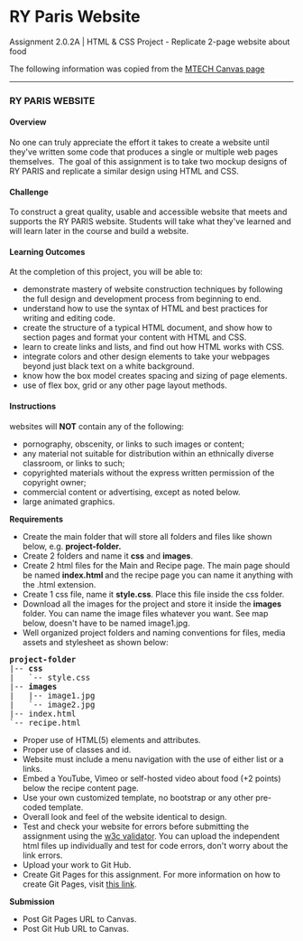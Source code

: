 # RY Paris Website
Assignment 2.0.2A | HTML &amp; CSS Project - Replicate 2-page website about food

The following information was copied from the <a href="https://mtec.instructure.com/courses/794447/assignments/10648623?module_item_id=17440304">MTECH Canvas page</a>
<hr/>

<h3><strong>RY PARIS WEBSITE</strong></h3>
<h4><strong>Overview</strong></h4>
<p>No one can truly appreciate the effort it takes to create a website until they've written some code that produces a single or multiple web pages themselves.&nbsp; The goal of this assignment is to take two mockup designs of RY PARIS and replicate a similar design using HTML and CSS.</p>

<h4><strong>Challenge</strong></h4>
<p>To construct a great quality, usable and accessible website that meets and supports the RY PARIS website. Students will take what they've learned and will learn later in the course and build a website.</p>

<h4><strong>Learning Outcomes</strong></h4>
<p>At the completion of this project, you will be able to:</p>
<ul>
<li>demonstrate mastery of website construction techniques by following the full design and development process from beginning to end.</li>
<li>understand how to use the syntax of HTML and best practices for writing and editing code.</li>
<li>create the structure of a typical HTML document, and show how to section pages and format your content with HTML and CSS.</li>
<li>learn to create links and lists, and find out how HTML works with CSS.</li>
<li>integrate colors and other design elements to take your webpages beyond just black text on a white background.</li>
<li>know how the box model creates spacing and sizing of page elements.</li>
<li>use of flex box, grid or any other page layout methods.</li>
</ul>

<h4><strong>Instructions</strong></h4>
<p>websites will <strong>NOT</strong> contain any of the following:</p>
<ul>
<li>pornography, obscenity, or links to such images or content;</li>
<li>any material not suitable for distribution within an ethnically diverse classroom, or links to such;</li>
<li>copyrighted materials without the express written permission of the copyright owner;</li>
<li>commercial content or advertising, except as noted below.</li>
<li>large animated graphics.</li>
</ul>

<p><strong>Requirements</strong></p>
<ul>
<li>Create the main folder that will store all folders and files like shown below, e.g.&nbsp;<strong>project-folder.</strong></li>
<li>Create 2 folders and name it <strong>css</strong> and <strong>images</strong>.</li>
<li>Create 2 html files for the Main and Recipe page. The main page should be named <strong>index.html&nbsp;</strong>and the recipe page you can name it anything with the .html extension.</li>
<li>Create 1 css file, name it <strong>style.css</strong>. Place this file inside the css folder.</li>
<li>Download all the images for the project and store it inside the <strong>images</strong> folder. You can name the image files whatever you want. See map below, doesn't have to be named image1.jpg.</li>
<li>Well organized project folders and naming conventions for files, media assets and stylesheet as shown below:</li>
</ul>
<pre><strong>project-folder</strong>
|-- <strong>css</strong><br>|   `-- style.css
|-- <strong>images</strong>
|   |-- image1.jpg
|   `-- image2.jpg
|-- index.html
`-- recipe.html</pre>
<ul>
<li>Proper use of&nbsp;HTML(5) elements and attributes.</li>
<li>Proper use of classes and id.</li>
<li>Website must include a menu navigation with the use of either list or a links.</li>
<li>Embed a YouTube, Vimeo or self-hosted video about food (+2 points) below the recipe content page.</li>
<li><span>Use your own customized template, no bootstrap or any other pre-coded template.</span></li>
<li>Overall look and feel of the website identical to design.&nbsp;</li>
<li>Test and check your website for errors before submitting the assignment using the <a href="https://validator.w3.org">w3c validator</a>. You can upload the independent html files up individually and test for code errors, don't worry about the link errors.</li>
<li>Upload your work to Git Hub.</li>
<li>Create Git Pages for this assignment. For more information on how to create Git Pages, visit <a href="https://www.youtube.com/watch?v=BA_c3bGQXlQ">this link</a>.</li>
</ul>
<p><strong>Submission</strong></p>
<ul>
<li>Post Git Pages URL&nbsp;to Canvas.</li>
<li>Post Git Hub URL to Canvas.&nbsp;</li>
</ul>
